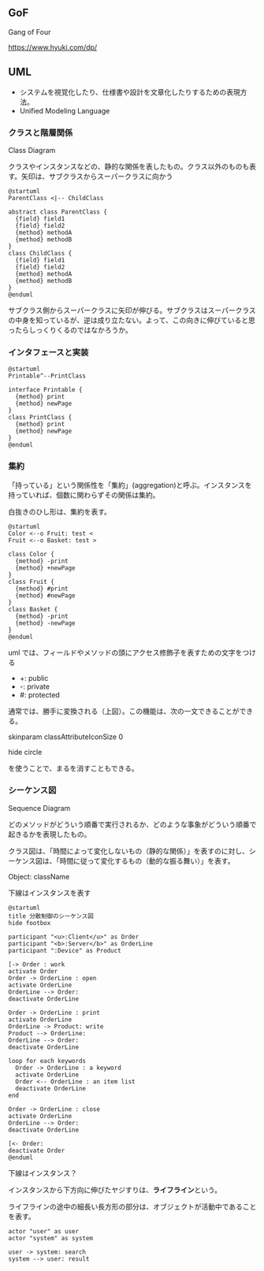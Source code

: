 ## GoF
Gang of Four

https://www.hyuki.com/dp/

## UML
- システムを視覚化したり、仕様書や設計を文章化したりするための表現方法。
- Unified Modeling Language

### クラスと階層関係
Class Diagram

クラスやインスタンスなどの、静的な関係を表したもの。クラス以外のものも表す。矢印は、サブクラスからスーパークラスに向かう

```plantuml
@startuml
ParentClass <|-- ChildClass

abstract class ParentClass {
  {field} field1 
  {field} field2
  {method} methodA
  {method} methodB
}
class ChildClass {
  {field} field1 
  {field} field2
  {method} methodA
  {method} methodB
}
@enduml
```

サブクラス側からスーパークラスに矢印が伸びる。サブクラスはスーパークラスの中身を知っているが、逆は成り立たない。よって、この向きに伸びていると思ったらしっくりくるのではなかろうか。

### インタフェースと実装
```plantuml
@startuml
Printable^--PrintClass

interface Printable {
  {method} print
  {method} newPage
}
class PrintClass {
  {method} print
  {method} newPage
}
@enduml
```

### 集約
「持っている」という関係性を「集約」(aggregation)と呼ぶ。インスタンスを持っていれば、個数に関わらずその関係は集約。

白抜きのひし形は、集約を表す。

```plantuml
@startuml
Color <--o Fruit: test <
Fruit <--o Basket: test >

class Color {
  {method} -print
  {method} +newPage
}
class Fruit {
  {method} #print
  {method} #newPage
}
class Basket {
  {method} -print
  {method} -newPage
}
@enduml
```

uml では、フィールドやメソッドの頭にアクセス修飾子を表すための文字をつける

- +: public
- -: private
- #: protected

通常では、勝手に変換される（上図）。この機能は、次の一文できることができる。

skinparam classAttributeIconSize 0

hide circle

を使うことで、まるを消すこともできる。

### シーケンス図
Sequence Diagram

どのメソッドがどういう順番で実行されるか、どのような事象がどういう順番で起きるかを表現したもの。

クラス図は、「時間によって変化しないもの（静的な関係）」を表すのに対し、シーケンス図は、「時間に従って変化するもの（動的な振る舞い）」を表す。

Object: className

下線はインスタンスを表す

```plantuml
@startuml
title 分散制御のシーケンス図
hide footbox

participant "<u>:Client</u>" as Order
participant "<b>:Server</b>" as OrderLine
participant ":Device" as Product

[-> Order : work
activate Order
Order -> OrderLine : open 
activate OrderLine
OrderLine --> Order:
deactivate OrderLine

Order -> OrderLine : print 
activate OrderLine
OrderLine -> Product: write
Product --> OrderLine: 
OrderLine --> Order:
deactivate OrderLine

loop for each keywords
  Order -> OrderLine : a keyword
  activate OrderLine
  Order <-- OrderLine : an item list
  deactivate OrderLine
end

Order -> OrderLine : close 
activate OrderLine
OrderLine --> Order:
deactivate OrderLine

[<- Order: 
deactivate Order
@enduml
```

下線はインスタンス？

インスタンスから下方向に伸びたヤジすりは、**ライフライン**という。

ライフラインの途中の細長い長方形の部分は、オブジェクトが活動中であることを表す。








```plantuml
actor "user" as user
actor "system" as system

user -> system: search
system --> user: result
```


